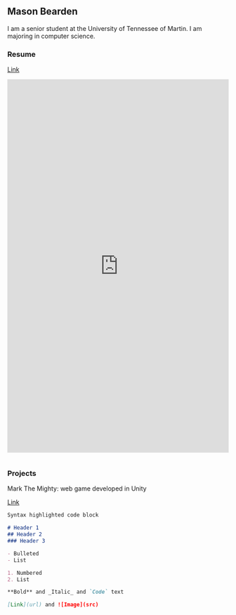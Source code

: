## Mason Bearden

I am a senior student at the University of Tennessee of Martin. I am majoring in computer science.

### Resume

[Link](https://Bearden.github.io/Resume/Bearden_Resume.pdf)

<embed src="https://Bearden3.github.io/Resume/Bearden_Resume.pdf" width="100%" height="850px" type="application/pdf" />

<a href="Resume/Bearden_Resume.pdf" class="image fit"><img src="images/marr_pic.jpg" alt=""></a>


### Projects
Mark The Mighty: web game developed in Unity

[Link](https://mark-the-mighty.web.app/)


```markdown
Syntax highlighted code block

# Header 1
## Header 2
### Header 3

- Bulleted
- List

1. Numbered
2. List

**Bold** and _Italic_ and `Code` text

[Link](url) and ![Image](src)
```


